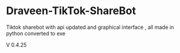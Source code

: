 # Draveen-TikTok-ShareBot
Tiktok sharebot with api updated and graphical interface , all made in python converted to exe


V 0.4.25
